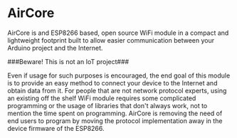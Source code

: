 # AirCore
AirCore is and ESP8266 based, open source WiFi module in a compact and lightweight footprint built to allow easier communication between your Arduino project and the Internet. 

###Beware! This is not an IoT project###

Even if usage for such purposes is encouraged, the end goal of this module is to provide an easy method to connect your device to the Internet and obtain data from it. For people that are not network protocol experts, using an existing off the shelf WiFi module requires some complicated programming or the usage of libraries that don't always work, not to mention the time spent on programming. AirCore is removing the need of end users to program by moving the protocol implementation away in the device firmware of the ESP8266.

